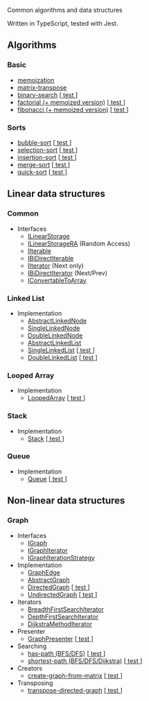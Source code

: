 Common algorithms and data structures

Written in TypeScript, tested with Jest.

## Algorithms


### Basic
+ [memoization](src/utils.ts)
+ [matrix-transpose](src/utils.ts)
+ [binary-search](src/algorithms/binary-search.ts) [[ test ](test/binary-search.test.ts)]
+ [factorial (+ memoized version)](src/algorithms/factorial.ts) [[ test ](test/factorial.test.ts)]
+ [fibonacci (+ memoized version)](src/algorithms/fibonacci.ts) [[ test ](test/fibonacci.test.ts)]


### Sorts
+ [bubble-sort](src/algorithms/sorts/bubble-sort.ts) [[ test ](test/sorts.test.ts)]
+ [selection-sort](src/algorithms/sorts/select-sort.ts) [[ test ](test/sorts.test.ts)]
+ [insertion-sort](src/algorithms/sorts/insertion-sort.ts) [[ test ](test/sorts.test.ts)]
+ [merge-sort](src/algorithms/sorts/merge-sort.ts) [[ test ](test/sorts.test.ts)]
+ [quick-sort](src/algorithms/sorts/quick-sort.ts) [[ test ](test/sorts.test.ts)]




## Linear data structures

### Common
+ Interfaces
  + [ILinearStorage](src/types/ILinearStorage.ts)
  + [ILinearStorageRA](src/types/ILinearStorageRA.ts) (Random Access)
  + [IIterable](src/types/IIterable.ts)
  + [IBiDirectIterable](src/types/IBiDirectIterable.ts)
  + [IIterator](src/types/IIterator.ts) (Next only)
  + [IBiDirectIterator](src/types/IBiDirectIterator.ts) (Next/Prev)
  + [IConvertableToArray](src/types/IConvertableToArray.ts)

### Linked List
+ Implementation
  + [AbstractLinkedNode](src/data-structures/LinkedList/AbstractLinkedNode.ts)
  + [SingleLinkedNode](src/data-structures/LinkedList/SingleLinkedList/SingleLinkedNode.ts)
  + [DoubleLinkedNode](src/data-structures/LinkedList/DoubleLinkedList/DoubleLinkedNode.ts)
  + [AbstractLinkedList](src/data-structures/LinkedList/AbstractLinkedList.ts)
  + [SingleLinkedList](src/data-structures/LinkedList/SingleLinkedList/SingleLinkedList.ts) [[ test ](test/linked-list.test.ts)]
  + [DoubleLinkedList](src/data-structures/LinkedList/DoubleLinkedList/DoubleLinkedList.ts) [[ test ](test/linked-list.test.ts)]

### Looped Array
+ Implementation
  + [LoopedArray](src/data-structures/LoopedArray/LoopedArray.ts) [[ test ](test/looped-array.test.ts)]

### Stack
+ Implementation
  + [Stack](src/data-structures/Stack/Stack.ts) [[ test ](test/stack.test.ts)]


### Queue
+ Implementation
  + [Queue](src/data-structures/Queue/Queue.ts) [[ test ](test/queue.test.ts)]
  


## Non-linear data structures


### Graph
+ Interfaces
    + [IGraph](src/types/IGraph.ts)
    + [IGraphIterator](src/types/IGraphIterator.ts)
    + [IGraphIterationStrategy](src/types/IGraphIterationStrategy.ts)
+ Implementation
    + [GraphEdge](src/data-structures/Graph/GraphEdge.ts)
    + [AbstractGraph](src/data-structures/Graph/AbstractGraph.ts)
    + [DirectedGraph](src/data-structures/Graph/DirectedGraph.ts) [[ test ](test/graph.test.ts)]
    + [UndirectedGraph](src/data-structures/Graph/UndirectedGraph.ts) [[ test ](test/graph.test.ts)]
+ Iterators
    + [BreadthFirstSearchIterator](src/data-structures/Graph/iterator/GraphIteratorBFS.ts)
    + [DepthFirstSearchIterator](src/data-structures/Graph/iterator/GraphIteratorDFS.ts)
    + [DijkstraMethodIterator](src/data-structures/Graph/iterator/GraphIteratorDijkstra.ts)
+ Presenter
    + [GraphPresenter](src/data-structures/Graph/presenter/GraphPresenter.ts) [[ test ](test/graph-presenter.test.ts)]
+ Searching
    + [has-path (BFS/DFS)](src/data-structures/Graph/searching/hasPath.ts) [[ test ](test/graph.has-path.test.ts)]
    + [shortest-path (BFS/DFS/Dijkstra)](src/data-structures/Graph/searching/shortestPath.ts) [[ test ](test/graph.shortest-path.test.ts)]
+ Creators
    + [create-graph-from-matrix](src/helpers/createGraphFromMatrix.ts) [[ test ](test/graph.create-from-matrix.test.ts)]
+ Transposing
    + [transpose-directed-graph](src/data-structures/Graph/transposing/transposeDirectedGraph.ts) [[ test ](test/graph.transpose.test.ts)]
